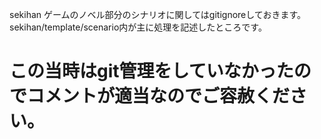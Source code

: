 sekihan
ゲームのノベル部分のシナリオに関してはgitignoreしておきます。
sekihan/template/scenario内が主に処理を記述したところです。



この当時はgit管理をしていなかったのでコメントが適当なのでご容赦ください。
=======
